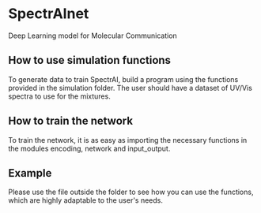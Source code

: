 # SpectrAInet
Deep Learning model for Molecular Communication

## How to use simulation functions
To generate data to train SpectrAI, build a program using the functions provided in the simulation folder. The user should have a dataset of UV/Vis spectra to use for the mixtures.

## How to train the network
To train the network, it is as easy as importing the necessary functions in the modules encoding, network and input_output.

## Example
Please use the file outside the folder to see how you can use the functions, which are highly adaptable to the user's needs.
